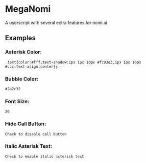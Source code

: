 
# MegaNomi

A userscript with several extra features for nomi.ai

## Examples

### Asterisk Color:

```
.text{color:#fff;text-shadow:1px 1px 10px #fc03e3,1px 1px 10px #ccc;text-align:center};
``` 

### Bubble Color: 

```
#2a2c32
```

### Font Size: 

```
20
```

### Hide Call Button: 

```
Check to disable call button
```

### Italic Asterisk Text: 

```
Check to enable italic asterisk text
```
